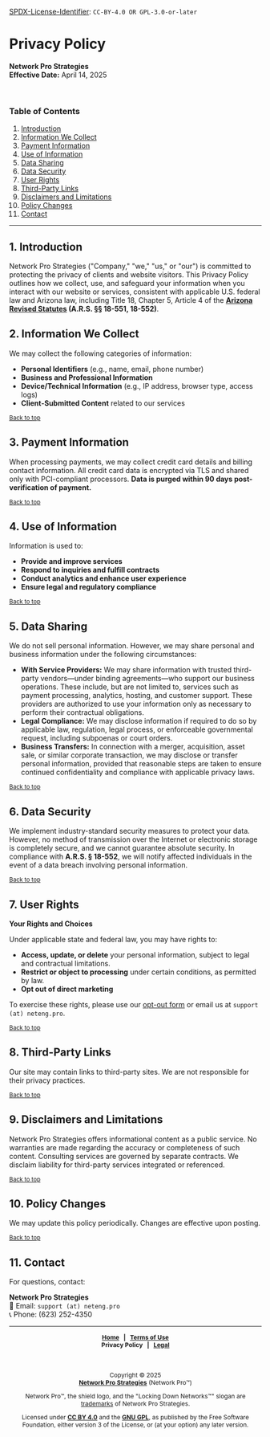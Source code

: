 <!-- =========================================================================
SPDX-License-Identifier: CC-BY-4.0 OR GPL-3.0-or-later
This file is part of Network Pro.
========================================================================== -->

<!--
Copyright © 2025 Network Pro Strategies (Network Pro)

---

I. Creative Commons Attribution 4.0 International

Network Pro (the "Licensed Material") is licensed under Creative Commons Attribution 4.0 International ("CC BY 4.0"). To view a copy of this license, visit https://creativecommons.org/licenses/by/4.0/.

Per the terms of the License, you are free to distribute, remix, adapt, and build upon the Licensed Material for any purpose, even commercially. You must give appropriate credit, provide a link to the License, and indicate if changes were made.

The Licensor offers the Licensed Material as-is and as-available, and makes no representations or warranties of any kind concerning the Licensed Material, whether express, implied, statutory, or other. This includes, without limitation, warranties of title, merchantability, fitness for a particular purpose, non-infringement, absence of latent or other defects, accuracy, or the presence or absence of errors, whether or not known or discoverable.

Permissions beyond the scope of this License—or instead of those permitted by this License—may be available as further defined within this document.

  SPDX Reference: https://spdx.org/licenses/CC-BY-4.0.html
  Canonical URL: https://creativecommons.org/licenses/by/4.0/

---

II. GNU General Public License

Network Pro is free software: you can redistribute it and/or modify it under the terms of the GNU General Public License ("GNU GPL") as published by the Free Software Foundation, either version 3 of the License, or (at your option) any later version.

This material is distributed in the hope that it will be useful, but WITHOUT ANY WARRANTY; without even the implied warranty of MERCHANTABILITY or FITNESS FOR A PARTICULAR PURPOSE.

See the GNU General Public License for more details.

  SPDX Reference: https://spdx.org/licenses/GPL-3.0-or-later.html
  Canonical URL: https://www.gnu.org/licenses/gpl-3.0.html

---

Author: Scott Lopez
Email: <contact@neteng.pro>
Web: <https://bio.neteng.pro>
-->

[SPDX-License-Identifier](https://spdx.dev/learn/handling-license-info/):
`CC-BY-4.0 OR GPL-3.0-or-later`

<a name="top"></a>

# Privacy Policy

**Network Pro Strategies**  
**Effective Date:** April 14, 2025

&nbsp;

<!-- markdownlint-disable MD001 -->

### Table of Contents

<!-- markdownlint-enable MD001 -->

1. [Introduction](#intro)
2. [Information We Collect](#collect)
3. [Payment Information](#payment)
4. [Use of Information](#use)
5. [Data Sharing](#sharing)
6. [Data Security](#security)
7. [User Rights](#rights)
8. [Third-Party Links](#third-party)
9. [Disclaimers and Limitations](#disclaimers)
10. [Policy Changes](#changes)
11. [Contact](#contact)

---

<a name="intro"></a>

## 1. Introduction

Network Pro Strategies ("Company," "we," "us," or "our") is committed to protecting the privacy of clients and website visitors. This Privacy Policy outlines how we collect, use, and safeguard your information when you interact with our website or services, consistent with applicable U.S. federal law and Arizona law, including Title 18, Chapter 5, Article 4 of the **[Arizona Revised Statutes](https://www.azleg.gov/arstitle/) (A.R.S. §§ 18-551, 18-552)**.

<a name="collect"></a>

## 2. Information We Collect

We may collect the following categories of information:

- **Personal Identifiers** (e.g., name, email, phone number)
- **Business and Professional Information**
- **Device/Technical Information** (e.g., IP address, browser type, access logs)
- **Client-Submitted Content** related to our services

<sub>[Back to top](#top)</sub>

<a name="payment"></a>

## 3. Payment Information

When processing payments, we may collect credit card details and billing contact information. All credit card data is encrypted via TLS and shared only with PCI-compliant processors. **Data is purged within 90 days post-verification of payment.**

<sub>[Back to top](#top)</sub>

<a name="use"></a>

## 4. Use of Information

Information is used to:

- **Provide and improve services**
- **Respond to inquiries and fulfill contracts**
- **Conduct analytics and enhance user experience**
- **Ensure legal and regulatory compliance**

<sub>[Back to top](#top)</sub>

<a name="sharing"></a>

## 5. Data Sharing

We do not sell personal information. However, we may share personal and business information under the following circumstances:

- **With Service Providers:** We may share information with trusted third-party vendors—under binding agreements—who support our business operations. These include, but are not limited to, services such as payment processing, analytics, hosting, and customer support. These providers are authorized to use your information only as necessary to perform their contractual obligations.
- **Legal Compliance:** We may disclose information if required to do so by applicable law, regulation, legal process, or enforceable governmental request, including subpoenas or court orders.
- **Business Transfers:** In connection with a merger, acquisition, asset sale, or similar corporate transaction, we may disclose or transfer personal information, provided that reasonable steps are taken to ensure continued confidentiality and compliance with applicable privacy laws.

<sub>[Back to top](#top)</sub>

<a name="security"></a>

## 6. Data Security

We implement industry-standard security measures to protect your data. However, no method of transmission over the Internet or electronic storage is completely secure, and we cannot guarantee absolute security. In compliance with **A.R.S. § 18-552**, we will notify affected individuals in the event of a data breach involving personal information.

<sub>[Back to top](#top)</sub>

<a name="rights"></a>

## 7. User Rights

<!-- markdownlint-disable MD036 -->

**Your Rights and Choices**

<!-- markdownlint-enable MD036 -->

Under applicable state and federal law, you may have rights to:

- **Access, update, or delete** your personal information, subject to legal and contractual limitations.
- **Restrict or object to processing** under certain conditions, as permitted by law.
- **Opt out of direct marketing**

To exercise these rights, please use our [opt-out form](https://optout.neteng.pro) or email us at `support (at) neteng.pro`.

<sub>[Back to top](#top)</sub>

<a name="third-party"></a>

## 8. Third-Party Links

Our site may contain links to third-party sites. We are not responsible for their privacy practices.

<sub>[Back to top](#top)</sub>

<a name="disclaimers"></a>

## 9. Disclaimers and Limitations

Network Pro Strategies offers informational content as a public service. No warranties are made regarding the accuracy or completeness of such content. Consulting services are governed by separate contracts. We disclaim liability for third-party services integrated or referenced.

<sub>[Back to top](#top)</sub>

<a name="changes"></a>

## 10. Policy Changes

We may update this policy periodically. Changes are effective upon posting.

<sub>[Back to top](#top)</sub>

<a name="contact"></a>

## 11. Contact

For questions, contact:

**Network Pro Strategies**  
📧 Email: `support (at) neteng.pro`  
📞 Phone: (623) 252-4350

---

<div style="font-size: 12px; font-weight: bold; text-align: center;">

[Home](https://netwk.pro) &nbsp; | &nbsp; [Terms of Use](https://github.com/netwk-pro/netwk-pro-legal/blob/master/TERMS.md)  
Privacy Policy &nbsp; | &nbsp; [Legal](https://netwk.pro/legal.html)

</div>

&nbsp;

<div style="font-size: 12px; text-align: center;">

Copyright &copy; 2025  
**[Network Pro Strategies](https://netwk.pro/)** (Network Pro&trade;)

Network Pro&trade;, the shield logo, and the "Locking Down Networks&trade;" slogan are [trademarks](https://netwk.pro/legal.html#trademark) of Network Pro Strategies.

Licensed under **[CC BY 4.0](https://creativecommons.org/licenses/by/4.0/)** and the **[GNU GPL](https://spdx.org/licenses/GPL-3.0-or-later.html)**, as published by the Free Software Foundation, either version 3 of the License, or (at your option) any later version.

</div>
